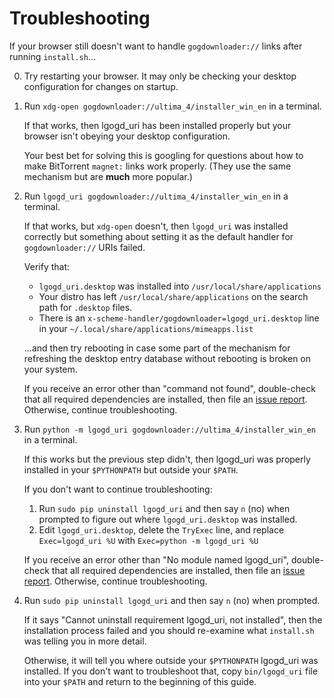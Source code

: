 # Troubleshooting

If your browser still doesn't want to handle `gogdownloader://` links after
running `install.sh`...

0. Try restarting your browser. It may only be checking your desktop
   configuration for changes on startup.

1. Run `xdg-open gogdownloader://ultima_4/installer_win_en` in a terminal.

   If that works, then lgogd_uri has been installed properly but your browser
   isn't obeying your desktop configuration.

   Your best bet for solving this is googling for questions about how to make
   BitTorrent `magnet:` links work properly. (They use the same mechanism but
   are **much** more popular.)

2. Run `lgogd_uri gogdownloader://ultima_4/installer_win_en` in a terminal.

   If that works, but `xdg-open` doesn't, then `lgogd_uri` was installed
   correctly but something about setting it as the default handler for
   `gogdownloader://` URIs failed.

   Verify that:

   * `lgogd_uri.desktop` was installed into `/usr/local/share/applications`
   * Your distro has left `/usr/local/share/applications` on the search path
     for `.desktop` files.
   * There is an `x-scheme-handler/gogdownloader=lgogd_uri.desktop` line in
     your `~/.local/share/applications/mimeapps.list`

   ...and then try rebooting in case some part of the mechanism for refreshing
   the desktop entry database without rebooting is broken on your system.

   If you receive an error other than "command not found", double-check that
   all required dependencies are installed, then file an
   [issue report](https://github.com/ssokolow/lgogd_uri/issues). Otherwise,
   continue troubleshooting.

3. Run `python -m lgogd_uri gogdownloader://ultima_4/installer_win_en` in a terminal.

   If this works but the previous step didn't, then lgogd_uri was properly
   installed in your `$PYTHONPATH` but outside your `$PATH`.

   If you don't want to continue troubleshooting:

   1. Run `sudo pip uninstall lgogd_uri` and then say `n` (no) when prompted to
      figure out where `lgogd_uri.desktop` was installed.
   2. Edit `lgogd_uri.desktop`, delete the `TryExec` line, and replace
      `Exec=lgogd_uri %U` with `Exec=python -m lgogd_uri %U`

   If you receive an error other than "No module named lgogd_uri", double-check
   that all required dependencies are installed, then file an
   [issue report](https://github.com/ssokolow/lgogd_uri/issues). Otherwise,
   continue troubleshooting.

4. Run `sudo pip uninstall lgogd_uri` and then say `n` (no) when prompted.

   If it says "Cannot uninstall requirement lgogd_uri, not installed", then
   the installation process failed and you should re-examine what `install.sh`
   was telling you in more detail.

   Otherwise, it will tell you where outside your `$PYTHONPATH` lgogd_uri was
   installed. If you don't want to troubleshoot that, copy `bin/lgogd_uri` file
   into your `$PATH` and return to the beginning of this guide.

